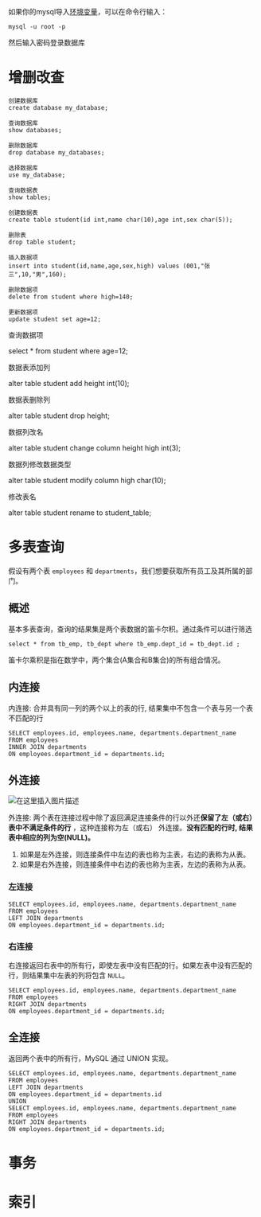 如果你的mysql导入[环境变量](https://so.csdn.net/so/search?q=环境变量&spm=1001.2101.3001.7020)，可以在命令行输入：

```
mysql -u root -p
```

然后输入密码登录数据库

# 增删改查

```mysql
创建数据库
create database my_database;

查询数据库
show databases;

删除数据库
drop database my_databases;

选择数据库
use my_database;

查询数据表
show tables;
```

```mysql
创建数据表
create table student(id int,name char(10),age int,sex char(5));

删除表
drop table student;

插入数据项
insert into student(id,name,age,sex,high) values (001,"张三",10,"男",160);

删除数据项
delete from student where high=140;

更新数据项
update student set age=12;
```

查询数据项

select * from student where age=12;

数据表添加列

alter table student add height int(10);

数据表删除列

alter table student drop height;

数据列改名

alter table student change column height high int(3);

数据列修改数据类型

alter table student modify column high char(10);

修改表名

alter table student rename to student_table;

# 多表查询

假设有两个表 `employees` 和 `departments`，我们想要获取所有员工及其所属的部门。

## 概述

基本多表查询，查询的结果集是两个表数据的笛卡尔积。通过条件可以进行筛选

```mysql
select * from tb_emp, tb_dept where tb_emp.dept_id = tb_dept.id ;
```

笛卡尔乘积是指在数学中，两个集合(A集合和B集合)的所有组合情况。

## 内连接

内连接: 合并具有同一列的两个以上的表的行, 结果集中不包含一个表与另一个表不匹配的行

```mysql
SELECT employees.id, employees.name, departments.department_name
FROM employees
INNER JOIN departments
ON employees.department_id = departments.id;
```

## 外连接

![在这里插入图片描述](D:\E\学习\Go\笔记\计算机基础\assets\9e6404e27a8e477d020b69cd9ad5ac6a.png)

外连接: 两个表在连接过程中除了返回满足连接条件的行以外还**保留了左（或右）表中不满足条件的行** ，这种连接称为左（或右） 外连接。**没有匹配的行时, 结果表中相应的列为空(NULL)。**

1. 如果是左外连接，则连接条件中左边的表也称为主表，右边的表称为从表。
2. 如果是右外连接，则连接条件中右边的表也称为主表，左边的表称为从表。

### 左连接

```mysql
SELECT employees.id, employees.name, departments.department_name
FROM employees
LEFT JOIN departments
ON employees.department_id = departments.id;
```

### 右连接

右连接返回右表中的所有行，即使左表中没有匹配的行。如果左表中没有匹配的行，则结果集中左表的列将包含 `NULL`。

```mysql
SELECT employees.id, employees.name, departments.department_name
FROM employees
RIGHT JOIN departments
ON employees.department_id = departments.id;
```

## 全连接

返回两个表中的所有行，MySQL 通过 UNION 实现。

```mysql
SELECT employees.id, employees.name, departments.department_name
FROM employees
LEFT JOIN departments
ON employees.department_id = departments.id
UNION
SELECT employees.id, employees.name, departments.department_name
FROM employees
RIGHT JOIN departments
ON employees.department_id = departments.id;
```

# 事务

# 索引

